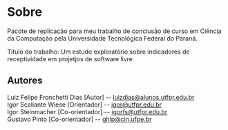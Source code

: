 # Sobre
Pacote de replicação para meu trabalho de conclusão de curso em Ciência da Computação pela Universidade Tecnológica Federal do Paraná. 

Título do trabalho: Um estudo exploratório sobre indicadores de receptividade em projetjos de software livre

## Autores
Luiz Felipe Fronchetti Dias [Autor] -- luizdias@alunos.utfpr.edu.br <br>
Igor Scaliante Wiese [Orientador] -- igor@utfpr.edu.br <br>
Igor Steinmacher [Co-orientador] -- igorfs@utfpr.edu.br <br>
Gustavo Pinto [Co-orientador] -- ghlp@cin.ufpe.br
